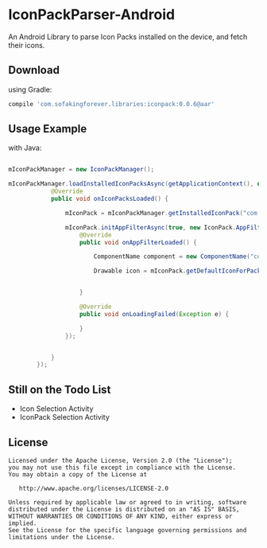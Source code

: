 IconPackParser-Android
======

An Android Library to parse Icon Packs installed on the device, and fetch their icons.

Download
--------

using Gradle:
```groovy
compile 'com.sofakingforever.libraries:iconpack:0.0.6@aar'
```


Usage Example
--------

with Java:

```java

mIconPackManager = new IconPackManager();

mIconPackManager.loadInstalledIconPacksAsync(getApplicationContext(), new IconPackManager.Listener() {
            @Override
            public void onIconPacksLoaded() {

                mIconPack = mIconPackManager.getInstalledIconPack("com.example.iconpack");

                mIconPack.initAppFilterAsync(true, new IconPack.AppFilterListener() {
                    @Override
                    public void onAppFilterLoaded() {

                        ComponentName component = new ComponentName("com.app.example", ".ExampleActivity");

                        Drawable icon = mIconPack.getDefaultIconForPackage(MainActivity.this, component, true);


                    }

                    @Override
                    public void onLoadingFailed(Exception e) {

                    }
                });


            }
        });

```


Still on the Todo List
--------
- Icon Selection Activity
- IconPack Selection Activity

License
-------

    Licensed under the Apache License, Version 2.0 (the "License");
    you may not use this file except in compliance with the License.
    You may obtain a copy of the License at

       http://www.apache.org/licenses/LICENSE-2.0

    Unless required by applicable law or agreed to in writing, software
    distributed under the License is distributed on an "AS IS" BASIS,
    WITHOUT WARRANTIES OR CONDITIONS OF ANY KIND, either express or implied.
    See the License for the specific language governing permissions and
    limitations under the License.
